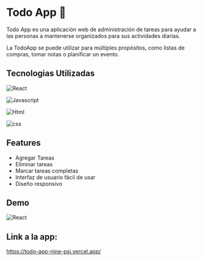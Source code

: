 # Todo App 📃

Todo App es una aplicación web de administración de tareas para ayudar a las personas a mantenerse organizados para sus actividades diarias.

La TodoApp se puede utilizar para múltiples propósitos, como listas de compras, tomar notas o planificar un evento.


## Tecnologias Utilizadas


![React](https://img.shields.io/badge/React-20232A?style=for-the-badge&logo=react&logoColor=61DAFB)

![Javascript](https://img.shields.io/badge/JavaScript-F7DF1E?style=for-the-badge&logo=javascript&logoColor=black)

![Html](https://img.shields.io/badge/HTML5-E34F26?style=for-the-badge&logo=html5&logoColor=white)

![css](https://img.shields.io/badge/CSS3-1572B6?style=for-the-badge&logo=css3&logoColor=white)



## Features

- Agregar Tareas
- Eliminar tareas
- Marcar tareas completas
- Interfaz de usuario fácil de usar
- Diseño responsivo




## Demo

![React](https://i.ibb.co/wNW3qsF/Screen-Recording-Made-with-Flex-Clip.gif)

## Link a la app:
https://todo-app-nine-psi.vercel.app/
